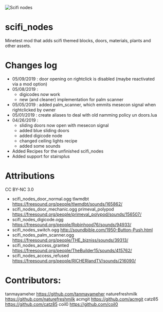 ![Scifi nodes](screenshot.png)

# scifi_nodes

Minetest mod that adds scifi themed blocks, doors, materials, plants and other assets.

# Changes log

* 05/09/2019 : door opening on rightclick is disabled (maybe reactivated via a mod option)
* 05/08/2019 :
  * digicodes now work
  * new (and cleaner) implementation for palm scanner
* 05/05/2019 : added palm_scanner, which emmits mesecon signal when rightclicked by owner
* 05/01/2019 : create aliases to deal with old namming policy un doors.lua
* 04/26/2019 :
  * sliding doors now open with mesecon signal
  * added blue sliding doors
  * added digicode node
  * changed ceiling lights recipe
  * added some sounds
* Added Recipes for the unfinished scifi_nodes
* Added support for stairsplus

# Attributions

CC BY-NC 3.0
* scifi_nodes_door_normal.ogg tlwmdbt https://freesound.org/people/tlwmdbt/sounds/165862/
* scifi_nodes_door_mechanic.ogg primeval_polypod https://freesound.org/people/primeval_polypod/sounds/156507/
* scifi_nodes_digicode.ogg https://freesound.org/people/Robinhood76/sounds/94933/
* scifi_nodes_switch.ogg http://soundbible.com/1950-Button-Push.html
* scifi_nodes_palm_scanner.ogg https://freesound.org/people/THE_bizniss/sounds/39313/
* scifi_nodes_access_granted https://freesound.org/people/TheBuilder15/sounds/415762/
* scifi_nodes_access_refused https://freesound.org/people/RICHERlandTV/sounds/216090/

# Contributors:

tanmayameher https://github.com/tanmayameher
naturefreshmilk https://github.com/naturefreshmilk
acmgit https://github.com/acmgit
catz85 https://github.com/catz85
coil0 https://github.com/coil0
